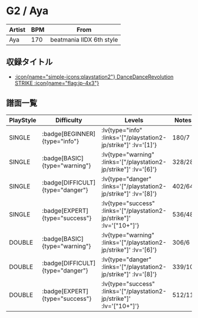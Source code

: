 # G2 / Aya

|Artist|BPM|From|
|------|---|----|
|Aya|170|beatmania IIDX 6th style|

## 収録タイトル

- [ :icon{name="simple-icons:playstation2"} DanceDanceRevolution STRIKE :icon{name="flag:jp-4x3"} ](/playstation2-jp/strike)

## 譜面一覧

|PlayStyle|Difficulty|Levels|Notes|Movie|
|---------|----------|------|-----|-----|
|SINGLE| :badge[BEGINNER]{type="info"} | :lv{type="info" :links='["/playstation2-jp/strike"]' :lv='[1]'} |180/7||
|SINGLE| :badge[BASIC]{type="warning"} | :lv{type="warning" :links='["/playstation2-jp/strike"]' :lv='[6]'} |328/28||
|SINGLE| :badge[DIFFICULT]{type="danger"} | :lv{type="danger" :links='["/playstation2-jp/strike"]' :lv='[8]'} |402/64||
|SINGLE| :badge[EXPERT]{type="success"} | :lv{type="success" :links='["/playstation2-jp/strike"]' :lv='["10+"]'} |536/48||
|DOUBLE| :badge[BASIC]{type="warning"} | :lv{type="warning" :links='["/playstation2-jp/strike"]' :lv='[6]'} |306/6||
|DOUBLE| :badge[DIFFICULT]{type="danger"} | :lv{type="danger" :links='["/playstation2-jp/strike"]' :lv='[8]'} |339/10||
|DOUBLE| :badge[EXPERT]{type="success"} | :lv{type="success" :links='["/playstation2-jp/strike"]' :lv='["10+"]'} |512/11||
